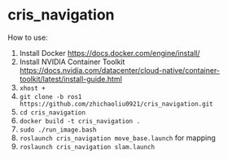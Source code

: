 # cris_navigation #

How to use:

1) Install Docker https://docs.docker.com/engine/install/
2) Install NVIDIA Container Toolkit https://docs.nvidia.com/datacenter/cloud-native/container-toolkit/latest/install-guide.html
3) `xhost + `
4) `git clone -b ros1 https://github.com/zhichaoliu0921/cris_navigation.git`
5) `cd cris_navigation`
6) `docker build -t cris_navigation .`
7)  `sudo ./run_image.bash`
8) `roslaunch cris_navigation move_base.launch`
for mapping
8) `roslaunch cris_navigation slam.launch`
